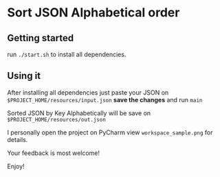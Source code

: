 # Sort JSON Alphabetical order

## Getting started
run `./start.sh` to install all dependencies.

## Using it

After installing all dependencies just paste your JSON on `$PROJECT_HOME/resources/input.json`
**save the changes** and run `main`

Sorted JSON by Key Alphabetically will be save on `$PROJECT_HOME/resources/out.json`

I personally open the project on PyCharm view `workspace_sample.png` for details.

Your feedback is most welcome!

Enjoy!
